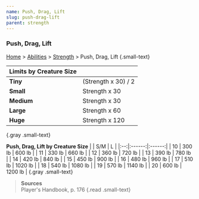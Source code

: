 ```yaml
---
name: Push, Drag, Lift
slug: push-drag-lift
parent: strength
---
```

### Push, Drag, Lift
[Home](dm-operations-center) > [Abilities](abilities) > [Strength](strength) > Push, Drag, Lift {.small-text}

| Limits by Creature Size ||
|:-----------|:--------------------|
| **Tiny**   | (Strength x 30) / 2 |
| **Small**  | Strength x 30 |
| **Medium** | Strength x 30 |
| **Large**  | Strength x 60 |
| **Huge**   | Strength x 120 |
{.gray .small-text}

**Push, Drag, Lift by Creature Size**
|    |   S/M  |    L   |
|:--:|:------:|:------:|
| 10 | 300 lb | 600 lb |
| 11 | 330 lb | 660 lb |
| 12 | 360 lb | 720 lb |
| 13 | 390 lb | 780 lb |
| 14 | 420 lb | 840 lb |
| 15 | 450 lb | 900 lb |
| 16 | 480 lb | 960 lb |
| 17 | 510 lb | 1020 lb |
| 18 | 540 lb | 1080 lb |
| 19 | 570 lb | 1140 lb |
| 20 | 600 lb | 1200 lb |
{.gray .small-text}

> **Sources** <br/>
> Player's Handbook, p. 176
{.read .small-text}


